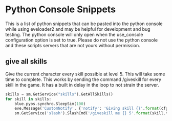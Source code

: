 # Python Console Snippets

This is a list of python snippets that can be pasted into the python console while using eveloader2 and may be helpful for development and bug testing.  The python console will only open when the use_console configuration option is set to true.  Please do not use the python console and these scripts servers that are not yours without permission.  

## give all skills

Give the current character every skill possible at level 5.  This will take some time to complete.  This works by sending the command /giveskill for every skill in the game.  It has a built in delay in the loop to not strain the server.

``` python
skills = sm.GetService("skills").GetAllSkills()
for skill in skills:
    blue.pyos.synchro.SleepSim(100)
    eve.Message('CustomNotify', {'notify': 'Giving skill {}'.format(cfg.invtypes.Get(skill.typeID))})
    sm.GetService('slash').SlashCmd('/giveskill me {} 5'.format(skill.typeID))

```
